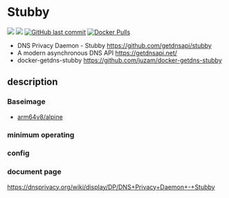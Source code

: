 # Stubby

[![](https://images.microbadger.com/badges/image/kometchtech/stubby.svg)](https://microbadger.com/images/kometchtech/stubby "Get your own image badge on microbadger.com")
[![](https://images.microbadger.com/badges/version/kometchtech/stubby.svg)](https://microbadger.com/images/kometchtech/stubby "Get your own version badge on microbadger.com")
[![GitHub last commit](https://img.shields.io/github/last-commit/google/skia.svg)](https://github.com/kometchtech/docker-build/commits/master/stubby)
[![Docker Pulls](https://img.shields.io/docker/pulls/kometchtech/stubby.svg)](https://hub.docker.com/r/kometchtech/stubby/)

- DNS Privacy Daemon - Stubby <https://github.com/getdnsapi/stubby>  
- A modern asynchronous DNS API <https://getdnsapi.net/>  
- docker-getdns-stubby <https://github.com/juzam/docker-getdns-stubby>  

## description

### Baseimage

- [arm64v8/alpine](https://hub.docker.com/r/arm64v8/alpine/)

### minimum operating

### config

### document page

<https://dnsprivacy.org/wiki/display/DP/DNS+Privacy+Daemon+-+Stubby>
